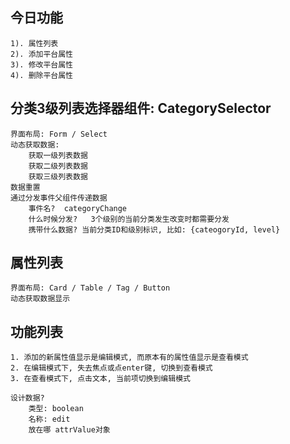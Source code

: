 ## 今日功能
    1). 属性列表
    2). 添加平台属性
    3). 修改平台属性
    4). 删除平台属性

## 分类3级列表选择器组件: CategorySelector
    界面布局: Form / Select
    动态获取数据:
        获取一级列表数据
        获取二级列表数据
        获取三级列表数据
    数据重置
    通过分发事件父组件传递数据
        事件名?  categoryChange
        什么时候分发?   3个级别的当前分类发生改变时都需要分发
        携带什么数据? 当前分类ID和级别标识, 比如: {cateogoryId, level}

## 属性列表
    界面布局: Card / Table / Tag / Button
    动态获取数据显示
    


## 功能列表
    1. 添加的新属性值显示是编辑模式, 而原本有的属性值显示是查看模式
    2. 在编辑模式下, 失去焦点或点enter键, 切换到查看模式
    3. 在查看模式下, 点击文本, 当前项切换到编辑模式

    设计数据?
        类型: boolean
        名称: edit
        放在哪 attrValue对象